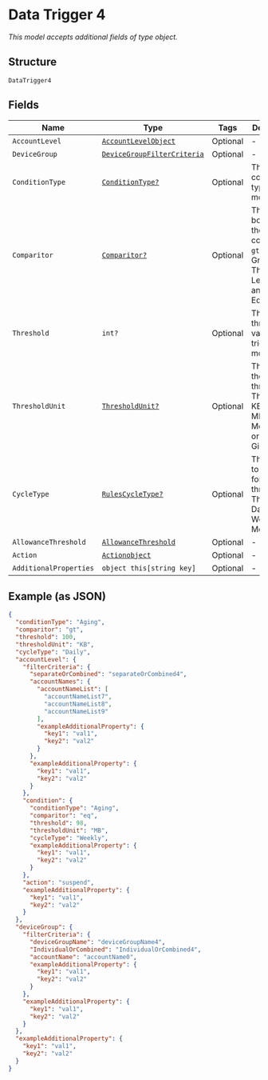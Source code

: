 
# Data Trigger 4

*This model accepts additional fields of type object.*

## Structure

`DataTrigger4`

## Fields

| Name | Type | Tags | Description |
|  --- | --- | --- | --- |
| `AccountLevel` | [`AccountLevelObject`](../../doc/models/account-level-object.md) | Optional | - |
| `DeviceGroup` | [`DeviceGroupFilterCriteria`](../../doc/models/device-group-filter-criteria.md) | Optional | - |
| `ConditionType` | [`ConditionType?`](../../doc/models/condition-type.md) | Optional | The condition type being monitored |
| `Comparitor` | [`Comparitor?`](../../doc/models/comparitor.md) | Optional | The boolean of the comparison. `gt` is Greater Than, `lt` is Less Than and `eq` is Equal To |
| `Threshold` | `int?` | Optional | The threshold value the trigger monitors for |
| `ThresholdUnit` | [`ThresholdUnit?`](../../doc/models/threshold-unit.md) | Optional | The units of the threshold. This can be KB, Kilobits, MB, Megabits, or GB, Gigabits |
| `CycleType` | [`RulesCycleType?`](../../doc/models/rules-cycle-type.md) | Optional | The interval to monitor for the threshold. This can be Daily, Weekly or Monthly |
| `AllowanceThreshold` | [`AllowanceThreshold`](../../doc/models/allowance-threshold.md) | Optional | - |
| `Action` | [`Actionobject`](../../doc/models/actionobject.md) | Optional | - |
| `AdditionalProperties` | `object this[string key]` | Optional | - |

## Example (as JSON)

```json
{
  "conditionType": "Aging",
  "comparitor": "gt",
  "threshold": 100,
  "thresholdUnit": "KB",
  "cycleType": "Daily",
  "accountLevel": {
    "filterCriteria": {
      "separateOrCombined": "separateOrCombined4",
      "accountNames": {
        "accountNameList": [
          "accountNameList7",
          "accountNameList8",
          "accountNameList9"
        ],
        "exampleAdditionalProperty": {
          "key1": "val1",
          "key2": "val2"
        }
      },
      "exampleAdditionalProperty": {
        "key1": "val1",
        "key2": "val2"
      }
    },
    "condition": {
      "conditionType": "Aging",
      "comparitor": "eq",
      "threshold": 98,
      "thresholdUnit": "MB",
      "cycleType": "Weekly",
      "exampleAdditionalProperty": {
        "key1": "val1",
        "key2": "val2"
      }
    },
    "action": "suspend",
    "exampleAdditionalProperty": {
      "key1": "val1",
      "key2": "val2"
    }
  },
  "deviceGroup": {
    "filterCriteria": {
      "deviceGroupName": "deviceGroupName4",
      "IndividualOrCombined": "IndividualOrCombined4",
      "accountName": "accountName0",
      "exampleAdditionalProperty": {
        "key1": "val1",
        "key2": "val2"
      }
    },
    "exampleAdditionalProperty": {
      "key1": "val1",
      "key2": "val2"
    }
  },
  "exampleAdditionalProperty": {
    "key1": "val1",
    "key2": "val2"
  }
}
```

